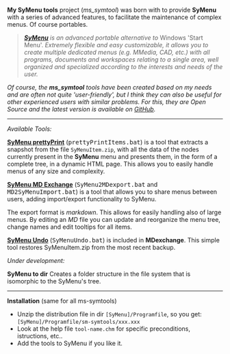 **My SyMenu tools**  project (*ms_symtool*) was born with to provide **SyMenu** with a series of advanced features, to facilitate the maintenance of complex menus. Of course portables.

>  *[**SyMenu**](https://www.ugmfree.it "SyMenu Home") is an advanced portable alternative to* Windows 'Start Menu'. *Extremely flexible and easy    customizable, it allows you to create multiple dedicated menus (e.g. MMedia, CAD, etc.) with all programs, documents and workspaces relating to a single  area, well organized and specialized according to the interests and needs of the user.*

*Of course, the **ms_symtool** tools have been created based on my needs and are often not quite 'user-friendly', but I think they can also be useful for other experienced users with similar problems. For this, they are Open Source and the latest version is available on [GitHub](https://github.com/msillano/ms_symtools "Public repository").*

-------------------------------
*Available Tools:*

[**SyMenu prettyPrint**](https://github.com/msillano/ms_symtools/tree/main/PrettyPrintItems  "Download from GitHub") (<tt>prettyPrintItems.bat</tt>) is a tool that extracts a snapshot from the file <code>SyMenuItem.zip</code>, with all the data of the nodes currently present in the **SyMenu** menu and presents them, in the form of a complete tree, in a dynamic HTML page. This allows you to easily handle menus of any size and complexity. 

[**SyMenu MD Exchange**](https://github.com/msillano/ms_symtools/tree/main/MDexchange  "Download from GitHub") (<tt>SyMenu2MDexport.bat</tt> and <tt>MD2SyMenuImport.bat</tt>) is a tool that allows you to share menus between users, adding import/export functionality to SyMenu.

The export format is *markdown*. This allows for easily handling also of large menus. By editing an *MD* file you can update and reorganize the menu tree, change names and edit tooltips for all items. 

[**SyMenu Undo**](https://github.com/msillano/ms_symtools/tree/main/MDexchange  "Download from GitHub")  (<tt>SyMenuUndo.bat</tt>) is included in **MDexchange**. This simple tool restores SyMenuItem.zip from the most recent backup.

*Under development:*

**SyMenu to dir** Creates a folder structure in the file system that is isomorphic to the SyMenu's tree.

--------------------------------------
**Installation** (same for all ms-symtools)

 - Unzip the distribution file in dir <code>[SyMenu]/Programfile</code>, so you get: <code>[SyMenu]/Programfile/sm-symtools/xxx.xxx</code>
 - Look at the help file <code>tool-name.chm</code> for specific preconditions,  istructions, etc..  
 - Add the tools to SyMenu if you like it.
